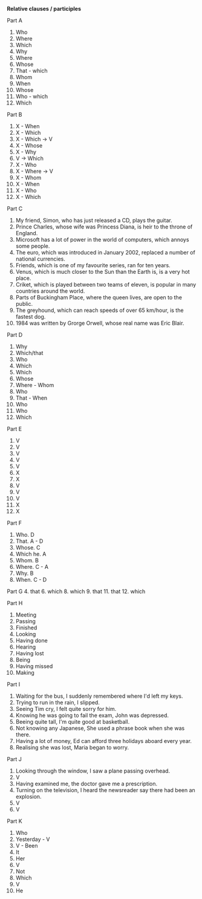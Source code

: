 **Relative clauses / participles**

Part A
1. Who
2. Where
3. Which
4. Why
5. Where 
6. Whose
7. That - which
8. Whom
9. When
10. Whose
11. Who - which
12. Which

Part B
1. X - When
2. X - Which
3. X - Which -> V
4. X - Whose
5. X - Why
6. V -> Which
7. X - Who
8. X - Where -> V
9. X - Whom
10. X - When
11. X - Who
12. X - Which

Part C
1. My friend, Simon, who has just released a CD, plays the guitar.
2. Prince Charles, whose wife was Princess Diana, is heir to the throne of England.
3. Microsoft has a lot of power in the world of computers, which annoys some people.
4. The euro, which was introduced in January 2002, replaced a number of national currencies.
5. Friends, which is one of my favourite series, ran for ten years.
6. Venus, which is much closer to the Sun than the Earth is, is a very hot place.
7. Criket, which is played between two teams of eleven, is popular in many countries around the world.
8. Parts of Buckingham Place, where the queen lives, are open to the public.
9. The greyhound, which can reach speeds of over 65 km/hour, is the fastest dog.
10. 1984 was written by Grorge Orwell, whose real name was Eric Blair.

Part D
1. Why
2. Which/that
3. Who
4. Which
5. Which
6. Whose
7. Where - Whom
8. Who
9. That - When
10. Who
11. Who
12. Which

Part E
1. V
2. V
3. V
4. V
5. V
6. X
7. X
8. V
9. V
10. V
11. X
12. X

Part F
1. Who. D
2. That. A - D
3. Whose. C
4. Which he. A
5. Whom. B
6. Where. C - A
7. Why. B
8. When. C - D

Part G
4. that
6. which
8. which
9. that
11. that
12. which

Part H
1. Meeting
2. Passing
3. Finished
4. Looking
5. Having done
6. Hearing
7. Having lost
8. Being
9. Having missed
10. Making

Part I
1. Waiting for the bus, I suddenly remembered where I'd left my keys.
2. Trying to run in the rain, I slipped.
3. Seeing Tim cry, I felt quite sorry for him.
4. Knowing he was going to fail the exam, John was depressed.
5. Beeing quite tall, I'm quite good at basketball.
6. Not knowing any Japanese, She used a phrase book when she was there.
7. Having a lot of money, Ed can afford three holidays aboard every year.
8. Realising she was lost, Maria began to worry.

Part J
1. Looking through the window, I saw a plane passing overhead.
2. V
3. Having examined me, the doctor gave me a prescription.
4. Turning on the television, I heard the newsreader say there had been an explosion.
5. V
6. V

Part K
1. Who
2. Yesterday - V
3. V - Been
4. It
5. Her
6. V
7. Not
8. Which
9. V
10. He